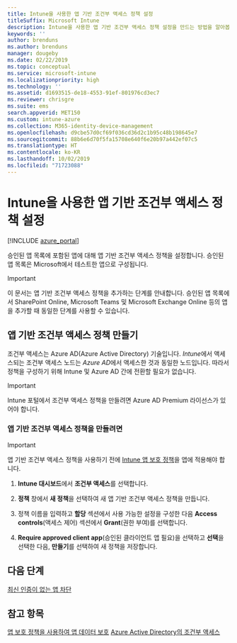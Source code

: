 ```yaml
---
title: Intune을 사용한 앱 기반 조건부 액세스 정책 설정
titleSuffix: Microsoft Intune
description: Intune을 사용한 앱 기반 조건부 액세스 정책 설정을 만드는 방법을 알아봅니다.
keywords: ''
author: brenduns
ms.author: brenduns
manager: dougeby
ms.date: 02/22/2019
ms.topic: conceptual
ms.service: microsoft-intune
ms.localizationpriority: high
ms.technology: ''
ms.assetid: d1693515-de18-4553-91ef-801976cd3ec7
ms.reviewer: chrisgre
ms.suite: ems
search.appverid: MET150
ms.custom: intune-azure
ms.collection: M365-identity-device-management
ms.openlocfilehash: d9cbe57d0cf69f036cd36d2c1b95c48b198645e7
ms.sourcegitcommit: 88b6e6d70f5fa15708e640f6e20b97a442ef07c5
ms.translationtype: HT
ms.contentlocale: ko-KR
ms.lasthandoff: 10/02/2019
ms.locfileid: "71723088"
---
```

# <a name="set-up-app-based-conditional-access-policies-with-intune"></a>Intune을 사용한 앱 기반 조건부 액세스 정책 설정

[!INCLUDE [azure_portal](../includes/azure_portal.md)]

승인된 앱 목록에 포함된 앱에 대해 앱 기반 조건부 액세스 정책을 설정합니다. 승인된 앱 목록은 Microsoft에서 테스트한 앱으로 구성됩니다.

> [!IMPORTANT]
> 이 문서는 앱 기반 조건부 액세스 정책을 추가하는 단계를 안내합니다. 승인된 앱 목록에서 SharePoint Online, Microsoft Teams 및 Microsoft Exchange Online 등의 앱을 추가할 때 동일한 단계를 사용할 수 있습니다.

## <a name="create-app-based-conditional-access-policies"></a>앱 기반 조건부 액세스 정책 만들기
조건부 액세스는 Azure AD(Azure Active Directory) 기술입니다. *Intune*에서 액세스되는 조건부 액세스 노드는 *Azure AD*에서 액세스한 것과 동일한 노드입니다. 따라서 정책을 구성하기 위해 Intune 및 Azure AD 간에 전환할 필요가 없습니다.

> [!IMPORTANT]
> Intune 포털에서 조건부 액세스 정책을 만들려면 Azure AD Premium 라이선스가 있어야 합니다.

### <a name="to-create-an-app-based-conditional-access-policy"></a>앱 기반 조건부 액세스 정책을 만들려면

> [!IMPORTANT]
> 앱 기반 조건부 액세스 정책을 사용하기 전에 [Intune 앱 보호 정책](../apps/app-protection-policies.md)을 앱에 적용해야 합니다.

1. **Intune 대시보드**에서 **조건부 액세스**를 선택합니다.

2. **정책** 창에서 **새 정책**을 선택하여 새 앱 기반 조건부 액세스 정책을 만듭니다.

4. 정책 이름을 입력하고 **할당** 섹션에서 사용 가능한 설정을 구성한 다음 **Access controls**(액세스 제어) 섹션에서 **Grant**(권한 부여)를 선택합니다.

5. **Require approved client app**(승인된 클라이언트 앱 필요)을 선택하고 **선택**을 선택한 다음, **만들기**를 선택하여 새 정책을 저장합니다.

## <a name="next-steps"></a>다음 단계
[최신 인증이 없는 앱 차단](app-modern-authentication-block.md)

## <a name="see-also"></a>참고 항목

[앱 보호 정책을 사용하여 앱 데이터 보호](../apps/app-protection-policies.md)
[Azure Active Directory의 조건부 액세스](https://docs.microsoft.com/azure/active-directory/active-directory-conditional-access)
